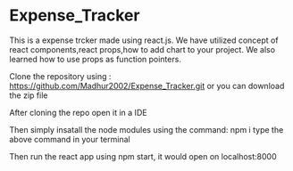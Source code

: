 # Expense_Tracker
This is a expense trcker made using react.js. 
We have utilized concept of react components,react props,how to add chart to your project.
We also learned how to use props as function pointers.

Clone the repository using :
https://github.com/Madhur2002/Expense_Tracker.git
or you can download the zip file

After cloning the repo open it in a IDE 

Then simply insatall the node modules using the command:
npm i
type the above command in your terminal

Then run the react app using npm start, it would open on localhost:8000

